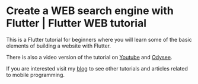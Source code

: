 # Create a WEB search engine with Flutter | Flutter WEB tutorial

This is a Flutter tutorial for beginners where you will learn some of the basic elements of building a website with Flutter.

There is also a video version of the tutorial on [Youtube](https://youtu.be/0q7SugDrMYM) and [Odysee](https://odysee.com/@svprdga:d/create_a_web_search_engine_with_flutter).

If you are interested visit my [blog](https://davidserrano.io/) to see other tutorials and articles related to mobile programming.